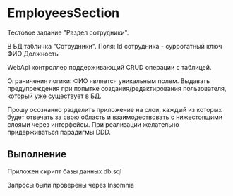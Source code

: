 # EmployeesSection
Тестовое задание "Раздел сотрудники".

В БД табличка "Сотрудники". Поля:
Id сотрудника - суррогатный ключ
ФИО
Должность

WebApi контроллер поддерживающий CRUD операции с таблицей.

Ограничения логики:
ФИО является уникальным полем. Выдавать предупреждения при попытке создания/редактирования пользователя, который уже существует в БД.

Прошу осознанно разделить приложение на слои, каждый из которых будет отвечать за свою область и взаимодествовать с нижестоящими слоями через интерфейсы. При реализации желательно придерживаться парадигмы DDD.

## Выполнение
Приложен скрипт базы данных db.sql

Запросы были проверены через Insomnia
